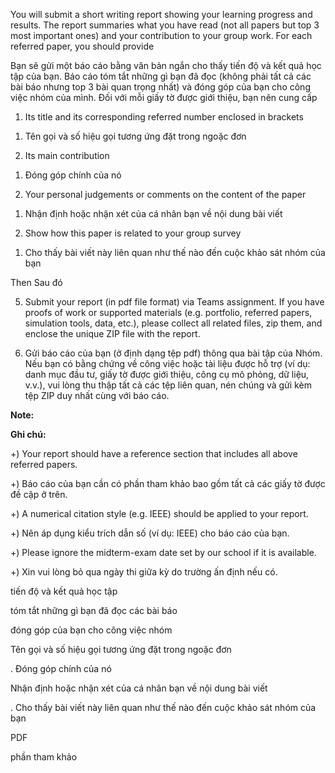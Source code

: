 <!-- Completion of your midterm exam! -->
<!--  -->
<!-- Hoàn thành bài kiểm tra giữa kỳ của bạn! -->

You will submit a short writing report showing your learning progress and results. The report summaries what you have read (not all papers but top 3 most important ones) and your contribution to your group work. For each referred paper, you should provide

<!--  -->

Bạn sẽ gửi một báo cáo bằng văn bản ngắn cho thấy tiến độ và kết quả học tập của bạn. Báo cáo tóm tắt những gì bạn đã đọc (không phải tất cả các bài báo nhưng top 3 bài quan trọng nhất) và đóng góp của bạn cho công việc nhóm của mình. Đối với mỗi giấy tờ được giới thiệu, bạn nên cung cấp

1. Its title and its corresponding referred number enclosed in brackets
<!--  -->
1. Tên gọi và số hiệu gọi tương ứng đặt trong ngoặc đơn

1. Its main contribution
<!--  -->
1. Đóng góp chính của nó

1. Your personal judgements or comments on the content of the paper
<!--  -->
1. Nhận định hoặc nhận xét của cá nhân bạn về nội dung bài viết

1. Show how this paper is related to your group survey
<!--  -->
1. Cho thấy bài viết này liên quan như thế nào đến cuộc khảo sát nhóm của bạn

Then
Sau đó

5. Submit your report (in pdf file format) via Teams assignment. If you have proofs of work or supported materials (e.g. portfolio, referred papers, simulation tools, data, etc.), please collect all related files, zip them, and enclose the unique ZIP file with the report.
<!--  -->
6. Gửi báo cáo của bạn (ở định dạng tệp pdf) thông qua bài tập của Nhóm. Nếu bạn có bằng chứng về công việc hoặc tài liệu được hỗ trợ (ví dụ: danh mục đầu tư, giấy tờ được giới thiệu, công cụ mô phỏng, dữ liệu, v.v.), vui lòng thu thập tất cả các tệp liên quan, nén chúng và gửi kèm tệp ZIP duy nhất cùng với báo cáo.

**Note:**

<!--  -->

**Ghi chú:**

+) Your report should have a reference section that includes all above referred papers.

<!--  -->

+) Báo cáo của bạn cần có phần tham khảo bao gồm tất cả các giấy tờ được đề cập ở trên.

+) A numerical citation style (e.g. IEEE) should be applied to your report.

<!--  -->

+) Nên áp dụng kiểu trích dẫn số (ví dụ: IEEE) cho báo cáo của bạn.

+) Please ignore the midterm-exam date set by our school if it is available.

<!--  -->

+) Xin vui lòng bỏ qua ngày thi giữa kỳ do trường ấn định nếu có.

<!--  -->
<!--  -->
<!--  -->
<!--  -->
<!--  -->

tiến độ và kết quả học tập

tóm tắt những gì bạn đã đọc các bài báo

đóng góp của bạn cho công việc nhóm

Tên gọi và số hiệu gọi tương ứng đặt trong ngoặc đơn

. Đóng góp chính của nó

Nhận định hoặc nhận xét của cá nhân bạn về nội dung bài viết

. Cho thấy bài viết này liên quan như thế nào đến cuộc khảo sát nhóm của bạn

PDF

phần tham khảo

<!--  -->
